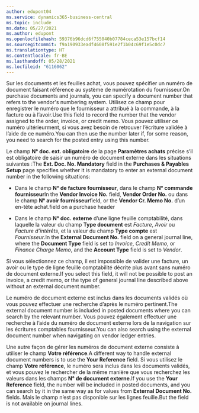 ```yaml
---
author: edupont04
ms.service: dynamics365-business-central
ms.topic: include
ms.date: 05/27/2021
ms.author: edupont
ms.openlocfilehash: 59376b96dcd6f755040b07784ceca53e157bcf14
ms.sourcegitcommit: f9a190933eadf4608f591e2f1b04c69f1e5c0dc7
ms.translationtype: HT
ms.contentlocale: fr-BE
ms.lasthandoff: 05/28/2021
ms.locfileid: "6116062"
---
```

<span data-ttu-id="fee2f-101">Sur les documents et les feuilles achat, vous pouvez spécifier un numéro de document faisant référence au système de numérotation du fournisseur.</span><span class="sxs-lookup"><span data-stu-id="fee2f-101">On purchase documents and journals, you can specify a document number that refers to the vendor's numbering system.</span></span> <span data-ttu-id="fee2f-102">Utilisez ce champ pour enregistrer le numéro que le fournisseur a attribué à la commande, à la facture ou à l’avoir.</span><span class="sxs-lookup"><span data-stu-id="fee2f-102">Use this field to record the number that the vendor assigned to the order, invoice, or credit memo.</span></span> <span data-ttu-id="fee2f-103">Vous pouvez utiliser ce numéro ultérieurment, si vous avez besoin de retrouver l’écriture validée à l’aide de ce numéro.</span><span class="sxs-lookup"><span data-stu-id="fee2f-103">You can then use the number later if, for some reason, you need to search for the posted entry using this number.</span></span>

<span data-ttu-id="fee2f-104">Le champ **N° doc. ext. obligatoire** de la page **Paramètres achats** précise s’il est obligatoire de saisir un numéro de document externe dans les situations suivantes :</span><span class="sxs-lookup"><span data-stu-id="fee2f-104">The **Ext. Doc. No. Mandatory** field in the **Purchases & Payables Setup** page specifies whether it is mandatory to enter an external document number in the following situations:</span></span>

* <span data-ttu-id="fee2f-105">Dans le champ **N° de facture fournisseur**, dans le champ **N° commande fournisseur**</span><span class="sxs-lookup"><span data-stu-id="fee2f-105">In the **Vendor Invoice No.** field, **Vendor Order No.**</span></span> <span data-ttu-id="fee2f-106">ou dans le champ **N° avoir fournisseur**</span><span class="sxs-lookup"><span data-stu-id="fee2f-106">field, or the **Vendor Cr. Memo No.**</span></span> <span data-ttu-id="fee2f-107">d’un en-tête achat.</span><span class="sxs-lookup"><span data-stu-id="fee2f-107">field on a purchase header</span></span>

* <span data-ttu-id="fee2f-108">Dans le champ **N° doc. externe** d’une ligne feuille comptabilité, dans laquelle la valeur du champ **Type document** est *Facture*, *Avoir* ou *Facture d’intérêts*, et la valeur du champ **Type compte** est *Fournisseur*.</span><span class="sxs-lookup"><span data-stu-id="fee2f-108">In the **External Document No.** field on a general journal line, where the **Document Type** field is set to *Invoice*, *Credit Memo*, or *Finance Charge Memo*, and the **Account Type** field is set to *Vendor*.</span></span>

<span data-ttu-id="fee2f-109">Si vous sélectionnez ce champ, il est impossible de valider une facture, un avoir ou le type de ligne feuille comptabilité décrite plus avant sans numéro de document externe.</span><span class="sxs-lookup"><span data-stu-id="fee2f-109">If you select this field, it will not be possible to post an invoice, a credit memo, or the type of general journal line described above without an external document number.</span></span>

<span data-ttu-id="fee2f-110">Le numéro de document externe est inclus dans les documents validés où vous pouvez effectuer une recherche d’après le numéro pertinent.</span><span class="sxs-lookup"><span data-stu-id="fee2f-110">The external document number is included in posted documents where you can search by the relevant number.</span></span> <span data-ttu-id="fee2f-111">Vous pouvez également effectuer une recherche à l’aide du numéro de document externe lors de la navigation sur les écritures comptables fournisseur.</span><span class="sxs-lookup"><span data-stu-id="fee2f-111">You can also search using the external document number when navigating on vendor ledger entries.</span></span>

<span data-ttu-id="fee2f-112">Une autre façon de gérer les numéros de document externe consiste à utiliser le champ **Votre référence**.</span><span class="sxs-lookup"><span data-stu-id="fee2f-112">A different way to handle external document numbers is to use the **Your Reference** field.</span></span> <span data-ttu-id="fee2f-113">Si vous utilisez le champ **Votre référence**, le numéro sera inclus dans les documents validés, et vous pouvez le rechercher de la même manière que vous recherchez les valeurs dans les champs **N° de document externe**.</span><span class="sxs-lookup"><span data-stu-id="fee2f-113">If you use the **Your Reference** field, the number will be included in posted documents, and you can search by it in the same way as for values from **External Document No.** fields.</span></span> <span data-ttu-id="fee2f-114">Mais le champ n’est pas disponible sur les lignes feuille.</span><span class="sxs-lookup"><span data-stu-id="fee2f-114">But the field is not available on journal lines.</span></span>
